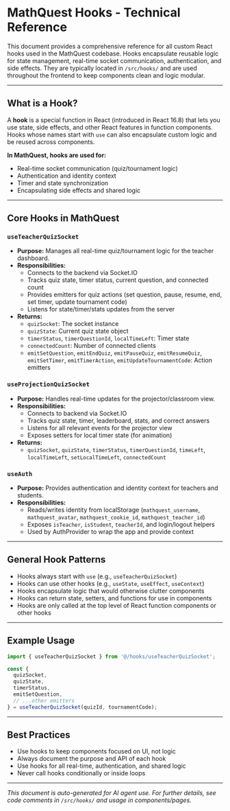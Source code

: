 # MathQuest Hooks - Technical Reference

This document provides a comprehensive reference for all custom React hooks used in the MathQuest codebase. Hooks encapsulate reusable logic for state management, real-time socket communication, authentication, and side effects. They are typically located in `/src/hooks/` and are used throughout the frontend to keep components clean and logic modular.

---

## What is a Hook?
A **hook** is a special function in React (introduced in React 16.8) that lets you use state, side effects, and other React features in function components. Hooks whose names start with `use` can also encapsulate custom logic and be reused across components.

**In MathQuest, hooks are used for:**
- Real-time socket communication (quiz/tournament logic)
- Authentication and identity context
- Timer and state synchronization
- Encapsulating side effects and shared logic

---

## Core Hooks in MathQuest

### `useTeacherQuizSocket`
- **Purpose:** Manages all real-time quiz/tournament logic for the teacher dashboard.
- **Responsibilities:**
  - Connects to the backend via Socket.IO
  - Tracks quiz state, timer status, current question, and connected count
  - Provides emitters for quiz actions (set question, pause, resume, end, set timer, update tournament code)
  - Listens for state/timer/stats updates from the server
- **Returns:**
  - `quizSocket`: The socket instance
  - `quizState`: Current quiz state object
  - `timerStatus`, `timerQuestionId`, `localTimeLeft`: Timer state
  - `connectedCount`: Number of connected clients
  - `emitSetQuestion`, `emitEndQuiz`, `emitPauseQuiz`, `emitResumeQuiz`, `emitSetTimer`, `emitTimerAction`, `emitUpdateTournamentCode`: Action emitters

### `useProjectionQuizSocket`
- **Purpose:** Handles real-time updates for the projector/classroom view.
- **Responsibilities:**
  - Connects to backend via Socket.IO
  - Tracks quiz state, timer, leaderboard, stats, and correct answers
  - Listens for all relevant events for the projector view
  - Exposes setters for local timer state (for animation)
- **Returns:**
  - `quizSocket`, `quizState`, `timerStatus`, `timerQuestionId`, `timeLeft`, `localTimeLeft`, `setLocalTimeLeft`, `connectedCount`

### `useAuth`
- **Purpose:** Provides authentication and identity context for teachers and students.
- **Responsibilities:**
  - Reads/writes identity from localStorage (`mathquest_username`, `mathquest_avatar`, `mathquest_cookie_id`, `mathquest_teacher_id`)
  - Exposes `isTeacher`, `isStudent`, `teacherId`, and login/logout helpers
  - Used by AuthProvider to wrap the app and provide context

---

## General Hook Patterns
- Hooks always start with `use` (e.g., `useTeacherQuizSocket`)
- Hooks can use other hooks (e.g., `useState`, `useEffect`, `useContext`)
- Hooks encapsulate logic that would otherwise clutter components
- Hooks can return state, setters, and functions for use in components
- Hooks are only called at the top level of React function components or other hooks

---

## Example Usage

```typescript
import { useTeacherQuizSocket } from '@/hooks/useTeacherQuizSocket';

const {
  quizSocket,
  quizState,
  timerStatus,
  emitSetQuestion,
  // ...other emitters
} = useTeacherQuizSocket(quizId, tournamentCode);
```

---

## Best Practices
- Use hooks to keep components focused on UI, not logic
- Always document the purpose and API of each hook
- Use hooks for all real-time, authentication, and shared logic
- Never call hooks conditionally or inside loops

---

*This document is auto-generated for AI agent use. For further details, see code comments in `/src/hooks/` and usage in components/pages.*
